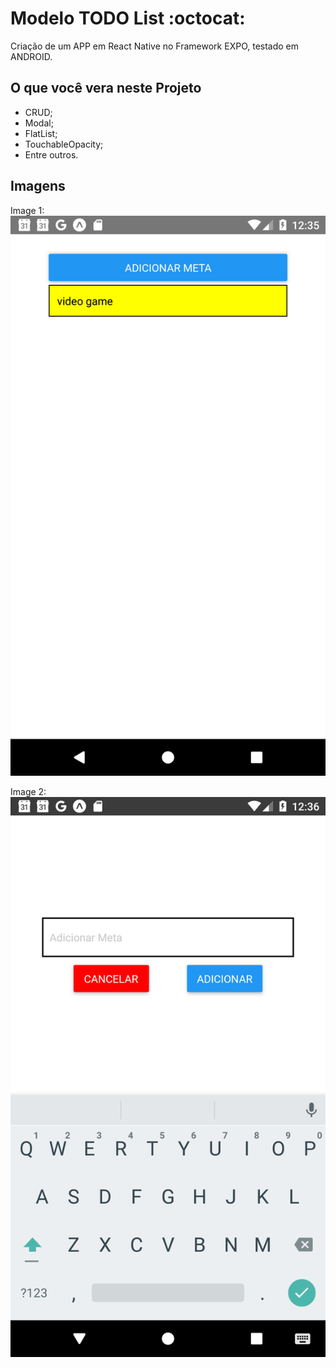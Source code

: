 # Modelo TODO List :octocat:
Criação de um APP em React Native no Framework EXPO, testado em ANDROID.

## O que você vera neste Projeto 
- CRUD;
- Modal;
- FlatList;
- TouchableOpacity;
- Entre outros.

## Imagens

Image 1:
![Image 1](/images/Screenshot_1.png)

Image 2:
![Image 2](/images/Screenshot_2.png)
